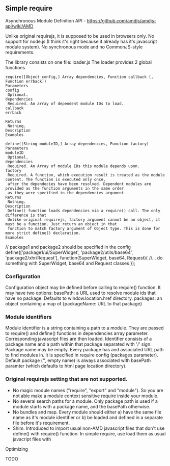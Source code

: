 ## Simple require

Asynchronous Module Definition API - https://github.com/amdjs/amdjs-api/wiki/AMD

Unlike original requirejs, it is supposed to be used in browsers only. No support for node.js (I think it's right because it already has
it's javascript module system).
No synchronous mode and no CommonJS-style requirements.

The library consists on one file: loader.js
The loader provides 2 global functions

```
require([Object config,] Array dependencies, Function callback [, Function errback])
Parameters
config
 Optional.
dependencies
 Required. An array of dependent module IDs to load.
callback
errback

Returns
 Nothing.
Description
Examples
```
```
define([String moduleID,] Array dependencies, Function factory)
Parameters
moduleID
 Optional.
dependencies
 Required. An Array of module IDs this module depends upon.
factory
 Required. A function, which execution result is treated as the module content. The function is executed only once,
 after the dependecies have been resolved. Dependent modules are provided as the function arguments in the same order
 as they were specified in the dependencies argument.
Returns
 Nothing.
Description
 Define() function loads dependencies via a require() call. The only difference is that
 Unlike original requirejs, factory argument cannot be an object, it must be a function. Just return an object in that
 function to match factory argument of Object type. This is done for more strict define() declaration.
Examples
```
// package1 and package2 should be specified in the config
define(['package1/ui/SuperWidget', 'package2/utils/base64', 'package2/xhr/Request'],
 function(SuperWidget, base64, Request){
 //... do something with SuperWidget, base64 and Request classes
});

### Configuration
Configuration object may be defined before calling to require() function. It may have two options:
basePath: a URL used to resolve module ids that have no package. Defaults to window.location.href directory.
packages: an object containing a map of {packageName: URL to that package}

### Module identifiers
Module identifier is a string containing a path to a module. They are passed to require() and define() functions in
dependencies array parameter. Corresponding javascript files are then loaded.
Identifier consists of a package name and a path within that package separated with '/' sign. Package name may be empty.
Every package has and associated URL path to find modules in. It is specified in require config (packages parameter).
Default package ('', empty name) is always associated with basePath paramter (which defaults to html page location directory).

### Original requirejs setting that are not supported.
* No magic module names ("require", "export" and "module"). So you are not able make a module context sensitive
require inside your module.
* No several search paths for a module. Only package path is used if a module starts with a package name, and the basePath
otherwise.
* No bundles and map. Every module should either a) have the same file name as it's module identifier or b) be loaded and defined in a
separate file before it's requirement.
* Shim.
Introduced to import usual non-AMD javascript files that don't use define() with require() function.
In simple require, use load them as usual javacript files with <sript src="noDefineFile"></script>


Optimizing

TODO